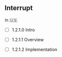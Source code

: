 ## Interrupt
in &#x1F1FA;&#x1F1F8;

- [ ] 1.2.1.0 Intro
- [ ] 1.2.1.1 Overview
- [ ] 1.2.1.2 Implementation




